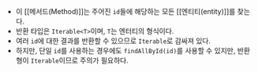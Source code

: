 
- 이 [[메서드(Method)]]는 주어진 `id`들에 해당하는 모든 [[엔티티(entity)]]를 찾는다.
- 반환 타입은 `Iterable<T>`이며, `T`는 엔터티의 형식이다.
- 여러 `id`에 대한 결과를 반환할 수 있으므로 `Iterable`로 감싸져 있다.
- 하지만, 단일 `id`를 사용하는 경우에도 `findAllById(id)`를 사용할 수 있지만, 반환형이 `Iterable`이므로 주의가 필요하다.